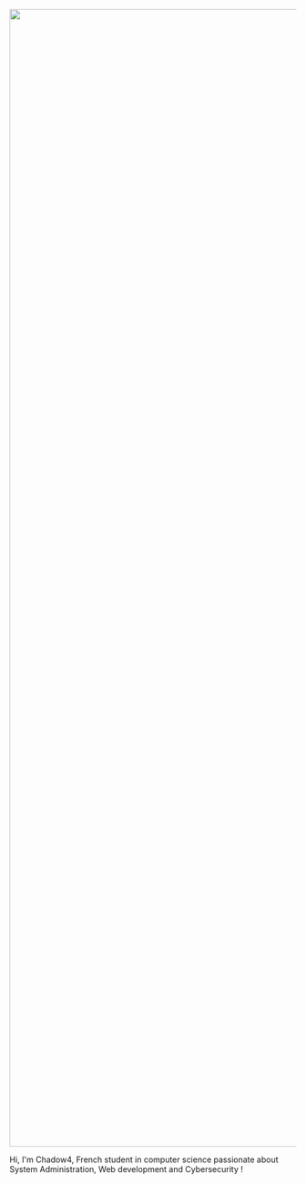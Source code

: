 <p align="center">
  <img width="2000px" src="http://chadow4.fr/baner.png">
</p>

Hi, I'm Chadow4, French student in computer science passionate about System Administration, Web development and Cybersecurity !

